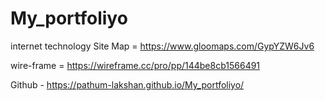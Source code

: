 # My_portfoliyo
internet technology
Site Map  = https://www.gloomaps.com/GypYZW6Jv6



wire-frame  = https://wireframe.cc/pro/pp/144be8cb1566491




Github - https://pathum-lakshan.github.io/My_portfoliyo/
